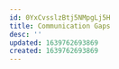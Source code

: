 ```yaml
---
id: 0YxCvsslzBtj5NMpgLj5H
title: Communication Gaps
desc: ''
updated: 1639762693869
created: 1639762693869
---
```


